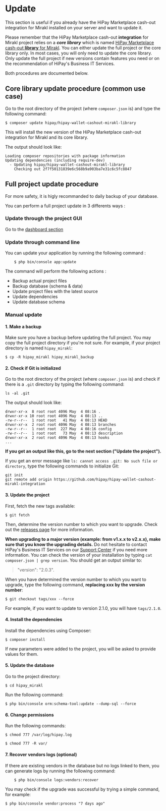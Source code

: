 # Update

This section is useful if you already have the HiPay Marketplace cash-out integration for Mirakl installed on your server and want to update it.

Please remember that the HiPay Marketplace cash-out **integration** for Mirakl project relies on a ***core library*** which is named [HiPay Marketplace cash-out **library** for Mirakl](https://github.com/hipay/hipay-wallet-cashout-mirakl-library). You can either update the full project or the core library only. In most cases, you will only need to update the core library. Only update the full project if new versions contain features you need or on the recommendation of HiPay's Business IT Services.

Both procedures are documented below.

## Core library update procedure (common use case)

Go to the root directory of the project (where `composer.json` is) and type the following command:

	$ composer update hipay/hipay-wallet-cashout-mirakl-library

This will install the new version of the HiPay Marketplace cash-out integration for Mirakl and its core library.

The output should look like:

```
Loading composer repositories with package information
Updating dependencies (including require-dev)
  - Updating hipay/hipay-wallet-cashout-mirakl-library
    Checking out 2f7f50131839e6c568b9a903ba7e31c6c5fc8847
```

## Full project update procedure

For more safety, it is higly recommanded to daily backup of your database.

You can perform a full project update in 3 differents ways :

### Update through the project GUI

Go to the [dashboard section](#dashboard-settings-update-the-application)

### Update through command line

You can update your application by running the following command : 
        
        $ php bin/console app:update

The command will perform the following actions :

- Backup actual project files 
- Backup database (schema & data)
- Update project files with the latest source
- Update dependencies
- Update database schema

### Manual update

#### 1. Make a backup

Make sure you have a backup before updating the full project. You may copy the full project directory if you're not sure. For example, if your project directory is named `hipay_mirakl`:

	$ cp -R hipay_mirakl hipay_mirakl_backup

#### 2. Check if Git is initialized

Go to the root directory of the project (where `composer.json` is) and check if there is a `.git` directory by typing the following command:

	ls -al .git
	
The output should look like:

````
drwxr-xr-x  8 root root 4096 May  4 08:16 .
drwxr-xr-x 10 root root 4096 May  4 08:13 ..
-rw-r--r--  1 root root   41 May  4 08:13 HEAD
drwxr-xr-x  2 root root 4096 May  4 08:13 branches
-rw-r--r--  1 root root  227 May  4 08:16 config
-rw-r--r--  1 root root   73 May  4 08:13 description
drwxr-xr-x  2 root root 4096 May  4 08:13 hooks
...
````

**If you get an output like this, go to the next section ("Update the project").**

If you get an error message like `ls: cannot access .git: No such file or directory`, type the following commands to initialize Git:

	git init
	git remote add origin https://github.com/hipay/hipay-wallet-cashout-mirakl-integration

#### 3. Update the project

First, fetch the new tags available:

	$ git fetch

Then, determine the version number to which you want to upgrade. Check out the [releases page](https://github.com/hipay/hipay-wallet-cashout-mirakl-integration/releases) for more information.

**When upgrading to a major version (example: from v1.x.x to v2.x.x), make sure that you know the upgrading details.** Do not hesitate to contact HiPay's Business IT Services on our [Support Center](https://support.hipay.com) if you need more information. You can check the version of your installation by typing `cat composer.json | grep version`. You should get an output similar to: 
> "version": "2.0.3".

When you have determined the version number to which you want to upgrade, type the following command, **replacing xxx by the version number**:

	$ git checkout tags/xxx --force

For example, if you want to update to version 2.1.0, you will have `tags/2.1.0`.

#### 4. Install the dependencies

Install the dependencies using Composer:

	$ composer install
	
If new parameters were added to the project, you will be asked to provide values for them.

#### 5. Update the database

Go to the project directory:

	$ cd hipay_mirakl

Run the following command:

	$ php bin/console orm:schema-tool:update --dump-sql --force

#### 6. Change permissions

Run the following commands:

	$ chmod 777 /var/log/hipay.log

	$ chmod 777 -R var/

#### 7. Recover vendors logs (optional)

If there are existing vendors in the database but no logs linked to them, you can generate logs by running the following command:
    
        $ php bin/console logs:vendors:recover

You may check if the upgrade was successful by trying a simple command, for example: 

	$ php bin/console vendor:process "7 days ago"
